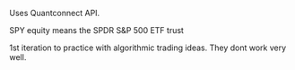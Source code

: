 Uses Quantconnect API.

SPY equity means the SPDR S&P 500 ETF trust 

1st iteration to practice with algorithmic trading ideas. They dont work very well.
